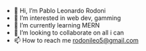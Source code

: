 - 👋 Hi, I’m Pablo Leonardo Rodoni
- 👀 I’m interested in web dev, gamming
- 🌱 I’m currently learning MERN
- 💞️ I’m looking to collaborate on all i can
- 📫 How to reach me rodonileo5@gmail.com


